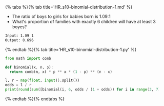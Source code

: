 {% tabs %}{% tab title='HR_s10-binomial-distribution-1.md' %}

* The ratio of boys to girls for babies born is 1.09:1
* What's proportion of families with exactly 6 children will have at least 3 boyes?

```txt
Input: 1.09 1
Output: 0.696
```

{% endtab %}{% tab title='HR_s10-binomial-distribution-1.py' %}

```py
from math import comb

def binomial(x, n, p):
  return comb(n, x) * p ** x * (1 - p) ** (n - x)

l, r = map(float, input().split())
odds = l / r
print(round(sum([binomial(i, 6, odds / (1 + odds)) for i in range(3, 7)]), 3))
```

{% endtab %}{% endtabs %}
